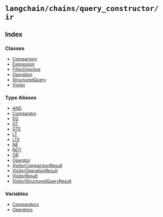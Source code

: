 `langchain/chains/query_constructor/ir`
=======================================

Index[​](#index "Direct link to Index")
---------------------------------------

### Classes[​](#classes "Direct link to Classes")

*   [Comparison](/docs/api/chains_query_constructor_ir/classes/Comparison)
*   [Expression](/docs/api/chains_query_constructor_ir/classes/Expression)
*   [FilterDirective](/docs/api/chains_query_constructor_ir/classes/FilterDirective)
*   [Operation](/docs/api/chains_query_constructor_ir/classes/Operation)
*   [StructuredQuery](/docs/api/chains_query_constructor_ir/classes/StructuredQuery)
*   [Visitor](/docs/api/chains_query_constructor_ir/classes/Visitor)

### Type Aliases[​](#type-aliases "Direct link to Type Aliases")

*   [AND](/docs/api/chains_query_constructor_ir/types/AND)
*   [Comparator](/docs/api/chains_query_constructor_ir/types/Comparator)
*   [EQ](/docs/api/chains_query_constructor_ir/types/EQ)
*   [GT](/docs/api/chains_query_constructor_ir/types/GT)
*   [GTE](/docs/api/chains_query_constructor_ir/types/GTE)
*   [LT](/docs/api/chains_query_constructor_ir/types/LT)
*   [LTE](/docs/api/chains_query_constructor_ir/types/LTE)
*   [NE](/docs/api/chains_query_constructor_ir/types/NE)
*   [NOT](/docs/api/chains_query_constructor_ir/types/NOT)
*   [OR](/docs/api/chains_query_constructor_ir/types/OR)
*   [Operator](/docs/api/chains_query_constructor_ir/types/Operator)
*   [VisitorComparisonResult](/docs/api/chains_query_constructor_ir/types/VisitorComparisonResult)
*   [VisitorOperationResult](/docs/api/chains_query_constructor_ir/types/VisitorOperationResult)
*   [VisitorResult](/docs/api/chains_query_constructor_ir/types/VisitorResult)
*   [VisitorStructuredQueryResult](/docs/api/chains_query_constructor_ir/types/VisitorStructuredQueryResult)

### Variables[​](#variables "Direct link to Variables")

*   [Comparators](/docs/api/chains_query_constructor_ir/variables/Comparators)
*   [Operators](/docs/api/chains_query_constructor_ir/variables/Operators)